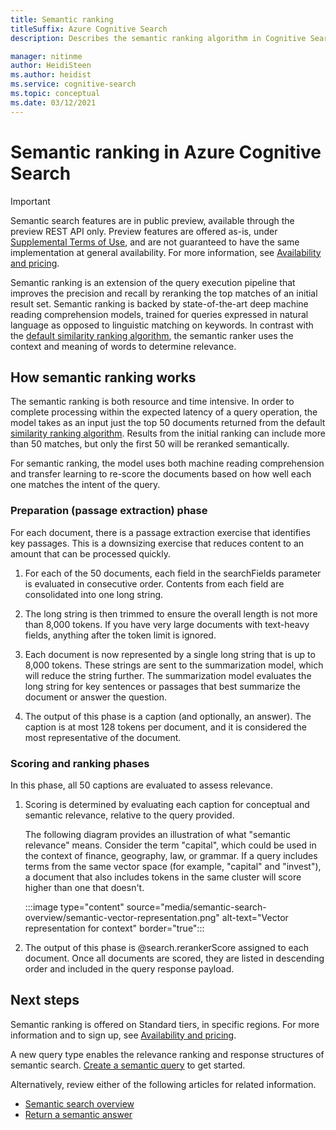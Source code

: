 ```yaml
---
title: Semantic ranking
titleSuffix: Azure Cognitive Search
description: Describes the semantic ranking algorithm in Cognitive Search.

manager: nitinme
author: HeidiSteen
ms.author: heidist
ms.service: cognitive-search
ms.topic: conceptual
ms.date: 03/12/2021
---
```


# Semantic ranking in Azure Cognitive Search

> [!IMPORTANT]
> Semantic search features are in public preview, available through the preview REST API only. Preview features are offered as-is, under [Supplemental Terms of Use](https://azure.microsoft.com/support/legal/preview-supplemental-terms/), and are not guaranteed to have the same implementation at general availability. For more information, see [Availability and pricing](semantic-search-overview.md#availability-and-pricing).

Semantic ranking is an extension of the query execution pipeline that improves the precision and recall by reranking the top matches of an initial result set. Semantic ranking is backed by state-of-the-art deep machine reading comprehension models, trained for queries expressed in natural language as opposed to linguistic matching on keywords. In contrast with the [default similarity ranking algorithm](index-ranking-similarity.md), the semantic ranker uses the context and meaning of words to determine relevance.

## How semantic ranking works

The semantic ranking is both resource and time intensive. In order to complete processing within the expected latency of a query operation, the model takes as an input just the top 50 documents returned from the default [similarity ranking algorithm](index-ranking-similarity.md). Results from the initial ranking can include more than 50 matches, but only the first 50 will be reranked semantically. 

For semantic ranking, the model uses both machine reading comprehension and transfer learning to re-score the documents based on how well each one matches the intent of the query.

### Preparation (passage extraction) phase

For each document, there is a passage extraction exercise that identifies key passages. This is a downsizing exercise that reduces content to an amount that can be processed quickly.

1. For each of the 50 documents, each field in the searchFields parameter is evaluated in consecutive order. Contents from each field are consolidated into one long string. 

1. The long string is then trimmed to ensure the overall length is not more than 8,000 tokens. If you have very large documents with text-heavy fields, anything after the token limit is ignored.

1. Each document is now represented by a single long string that is up to 8,000 tokens. These strings are sent to the summarization model, which will reduce the string further. The summarization model evaluates the long string for key sentences or passages that best summarize the document or answer the question.

1. The output of this phase is a caption (and optionally, an answer). The caption is at most 128 tokens per document, and it is considered the most representative of the document.

### Scoring and ranking phases

In this phase, all 50 captions are evaluated to assess relevance.

1. Scoring is determined by evaluating each caption for conceptual and semantic relevance, relative to the query provided.

   The following diagram provides an illustration of what "semantic relevance" means. Consider the term "capital", which could be used in the context of finance, geography, law, or grammar. If a query includes terms from the same vector space (for example, "capital" and "invest"), a document that also includes tokens in the same cluster will score higher than one that doesn't.

   :::image type="content" source="media/semantic-search-overview/semantic-vector-representation.png" alt-text="Vector representation for context" border="true":::

1. The output of this phase is @search.rerankerScore assigned to each document. Once all documents are scored, they are listed in descending order and included in the query response payload.

## Next steps

Semantic ranking is offered on Standard tiers, in specific regions. For more information and to sign up, see [Availability and pricing](semantic-search-overview.md#availability-and-pricing).

A new query type enables the relevance ranking and response structures of semantic search. [Create a semantic query](semantic-how-to-query-request.md) to get started.

Alternatively, review either of the following articles for related information.

+ [Semantic search overview](semantic-search-overview.md)
+ [Return a semantic answer](semantic-answers.md)